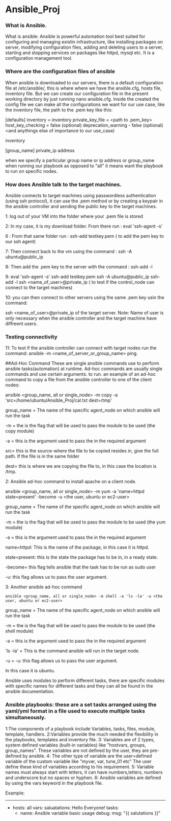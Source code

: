 # Ansible_Proj
### What is Ansible.
What is ansible:  Ansible is powerful automation tool best suited for configuring and managing existin infrastructure, like installing packages on server, modifying configuration files, adding and deleting users to a server, starting and stopping services on packages like httpd, mysql etc. It is a configuration management tool. 

### Where are the configuration files of ansible

When ansible is downloaded to our servers, there is a default configuration file at /etc/ansible/, this is where where we have the ansible.cfg, hosts file, inventory file. But we can create our configuration file in the present working directory by just running nano ansible.cfg. Inside the created the config file we can make all the configurations we want for our use case, like the inventory file, the path to the .pem key like this:

[defaults]
inventory = inventory
private_key_file = <path to .pem_key>
host_key_checking = false (optional)
deprecation_warning - false (optional)
<and anythings else of importance to our use_case)

inventory

[group_name]
private_ip address

when we specify a particular group name or ip address or group_name when running our playbook as opposed to "all" it means want the playbook to run on specific nodes.
### How does Ansible talk to the target machines.

Ansible connects to target machines using passwordless authentication (using ssh protocol), it can use the .pem method or by creating a keypair in the ansible controller and sending the public key to the target machines.

1: log out  of your VM into the folder where your .pem file is stored

2:  In my case, it is my download folder. From there run :  eval 'ssh-agent -s'

6 :  From that same folder run : ssh-add testkey.pem ( to add the pem key to our ssh agent)

7:  Then connect back to the vm using the command : ssh  -A ubuntu@public_ip

8:  Then add the .pem key to the server with the command :  ssh-add -l 

9: 
eval 'ssh-agent -s'
ssh-add testkey.pem
 ssh  -A ubuntu@public_ip
 ssh-add -l
ssh <name_of_user>@private_ip ( to test if the control_node can connect to the target machines) 

10: you can then connect to other servers using the same .pem key usin the command:

ssh <name_of_user>@private_ip of the target server. Note: Name of user is only necessary when the ansible controller and the target machine have diffreent users.
### Testing connectivity
11: To test if the ansible controller can connect with target nodes run the command: ansible -m <name_of_server_or_group_name> ping.

##Ad-Hoc Command
These are single ansible commands use to perform ansible tasks(automation) at runtime. Ad-hoc commands are usually single commands and use certain arguments.
 to run.
an example of an ad-hoc command to copy a file from the ansible controller to one of the client nodes: 

ansible <group_name, all or single_node> -m copy -a 'src=/home/ubuntu/Ansible_Proj/cal.txt dest=/tmp'

group_name = The name of the specific agent_node on which ansible will run the task

-m = the is the flag that will be used to pass the module to be used (the copy module)

-a = this is the argument used to pass the in the required argument

src= this is the source-where the file to be copied resides in, give the full path. If the file is in the same folder    

dest= this is where we are copying the file to, in this case the location is /tmp.

2: Ansible ad-hoc command to install apache on a client node. 

 ansible <group_name, all or single_node> -m yum -a 'name=httpd state=present' -become -u <the user, ubuntu or ec2-user>

group_name = The name of the specific agent_node on which ansible will run the task 

-m = the is the flag that will be used to pass the module to be used (the yum module)

-a = this is the argument used to pass the in the required argument

name=httpd: This is the name of the package, in this case it is httpd.

state=present: this is the state the package has to be in, in a ready state.

-become= this flag tells ansible that the task has to be run as sudo user

-u: this flag allows us to pass the user argument.

3: Another ansible ad-hoc command 


 `ansible <group_name, all or single_node> -m shell -a 'ls -la' -u <the user, ubuntu or ec2-user>`

group_name = The name of the specific agent_node on which ansible will run the task

-m = the is the flag that will be used to pass the module to be used (the shell module)

-a = this is the argument used to pass the in the required argument

'ls -la' = This is the command ansible will run in the target node.

-u = -u: this flag allows us to pass the user argument.

In this case it is ubuntu.

Ansible uses modules to perform different tasks, there are specific modules with specific names for different tasks and they can all be found in the ansible documentation.

### Ansible playbooks: these are a set tasks arranged using the yaml/yml format in a file used to execute multiple tasks simultaneously.
1:The components of a playbook include Variables, tasks, files, module, template, handlers.
2:Variables provide the much needed the flexibility in the playbooks, templates and inventory file.
3: Variables are of 2 types, system defined variables (built-in variables) like "hostvars, groups, group_names". These variables are not defined by the user, they are pre-defined by ansible.
4: The other type of variable are the user=defined variable of the custom variable like "myvar, var, tune_01 etc" The user define these kind of variables according to his requirement.
5: Variable names must always start with letters, it can have numbers,letters, numbers and underscore but no spaces or hyphen.
6: Ansible variables are defined by using the vars keyword in the playbook file.

Example:

---
- hosts: all 
  vars:
  saluatations: Hello Everyone!
  tasks:
  - name: Ansible variable basic usage
    debug:
    msg: "{{ salutations }}"







